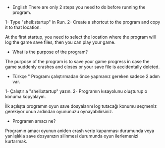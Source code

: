- English
There are only 2 steps you need to do before running the program.

1- Type "shell:startup" in Run.
2- Create a shortcut to the program and copy it to that location.

At the first startup, you need to select the location where the program will log the game save files, then you can play your game.

- What is the purpose of the program?

The purpose of the program is to save your game progress in case the game suddenly crashes and closes or your save file is accidentally deleted.




- Türkçe
"
Programı çalıştırmadan önce yapmanız gereken sadece 2 adım var.

1- Çalıştır a "shell:startup" yazın.
2- Programın kısayolunu oluşturup o konuma kopyalayın.

İlk açılışta programın oyun save dosyalarını log tutacağı konumu seçmeniz gerekiyor onun ardından oyununuzu oynayabilirsiniz.

- Programın amacı ne?

Programın amacı oyunun aniden crash verip kapanması durumunda veya yanlışlıkla save dosyanızın silinmesi durumunda oyun ilerlemenizi kurtarmak.
